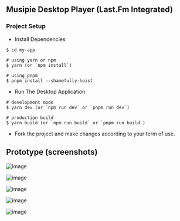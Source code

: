 ## Musipie Desktop Player (Last.Fm Integrated)

### Project Setup

 - Install Dependencies

```
$ cd my-app

# using yarn or npm
$ yarn (or `npm install`)

# using pnpm
$ pnpm install --shamefully-hoist
```

 - Run The Desktop Application

```
# development mode
$ yarn dev (or `npm run dev` or `pnpm run dev`)

# production build
$ yarn build (or `npm run build` or `pnpm run build`)
```

 - Fork the project and make changes according to your term of use.

## Prototype (screenshots)

![image](https://firebasestorage.googleapis.com/v0/b/fir-tutorial-1-2e338.appspot.com/o/IMG-20240706-WA0021.jpg?alt=media&token=95663acd-942a-4394-93e3-157c66598716)



![image](https://firebasestorage.googleapis.com/v0/b/fir-tutorial-1-2e338.appspot.com/o/IMG-20240706-WA0054.jpg?alt=media&token=445c2bdb-355a-4739-8a67-7f2628c26c34)



![image](https://firebasestorage.googleapis.com/v0/b/fir-tutorial-1-2e338.appspot.com/o/IMG-20240706-WA0055.jpg?alt=media&token=f98c665a-8e6d-4c63-a823-2b0fa900a4c1)



![image](https://firebasestorage.googleapis.com/v0/b/fir-tutorial-1-2e338.appspot.com/o/IMG-20240706-WA0056.jpg?alt=media&token=6211b0eb-987d-4371-898c-a0a3bce5c728)


![image](https://firebasestorage.googleapis.com/v0/b/fir-tutorial-1-2e338.appspot.com/o/IMG-20240706-WA0019.jpg?alt=media&token=7d41fcd4-f855-4105-9ade-58251fd2ea34)